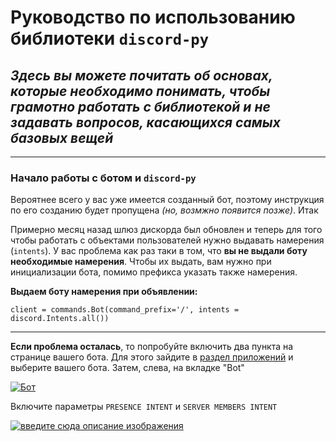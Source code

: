 # **Руководство по использованию библиотеки `discord-py`**
## *Здесь вы можете почитать об основах, которые необходимо понимать, чтобы грамотно работать с библиотекой и не задавать вопросов, касающихся самых базовых вещей*
___

### Начало работы с ботом и `discord-py`

Вероятнее всего у вас уже имеется созданный бот, поэтому инструкция по его созданию будет пропущена *(но, возмжно появится позже)*.
Итак

Примерно месяц назад шлюз дискорда был обновлен и теперь для того чтобы работать с объектами пользователей нужно выдавать намерения (`intents`). У вас проблема как раз таки в том, что **вы не выдали боту необходимые намерения**. Чтобы их выдать, вам нужно при инициализации бота, помимо префикса указать также намерения.

**Выдаем боту намерения при объявлении:** 

    client = commands.Bot(command_prefix='/', intents = discord.Intents.all())

---

**Если проблема осталась**, то попробуйте включить два пункта на странице вашего бота. Для этого зайдите в [раздел приложений][1] и выберите вашего бота. Затем, слева, на вкладке "Bot"

[![Бот][2]][2] 

Включите параметры `PRESENCE INTENT` и `SERVER MEMBERS INTENT`

[![введите сюда описание изображения][3]][3]


[1]: https://discord.com/developers/applications
[2]: https://i.stack.imgur.com/ZnOYm.png
[3]: https://i.stack.imgur.com/HZCQP.png
